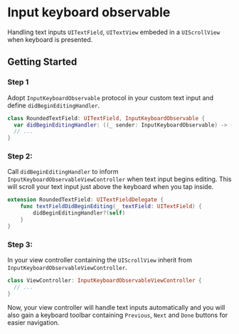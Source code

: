 # Input keyboard observable
Handling text inputs `UITextField`, `UITextView` embeded in a `UIScrollView` when keyboard is presented.

## Getting Started
### Step 1
Adopt `InputKeyboardObservable` protocol in your custom text input and define `didBeginEditingHandler`.
```swift
class RoundedTextField: UITextField, InputKeyboardObservable {
  var didBeginEditingHandler: ((_ sender: InputKeyboardObservable) -> ())?
  // ...
}
```
### Step 2:
Call `didBeginEditingHandler` to inform `InputKeyboardObservableViewController` when text input begins editing. This will scroll your text input just above the keyboard when you tap inside.
```swift
extension RoundedTextField: UITextFieldDelegate {
    func textFieldDidBeginEditing(_ textField: UITextField) {
        didBeginEditingHandler?(self)
    }
}
```
### Step 3:
In your view controller containing the `UIScrollView` inherit from `InputKeyboardObservableViewController`.
```swift
class ViewController: InputKeyboardObservableViewController {
  // ...
}
```
Now, your view controller will handle text inputs automatically and you will also gain a keyboard toolbar containing `Previous`, `Next` and `Done` buttons for easier navigation.

